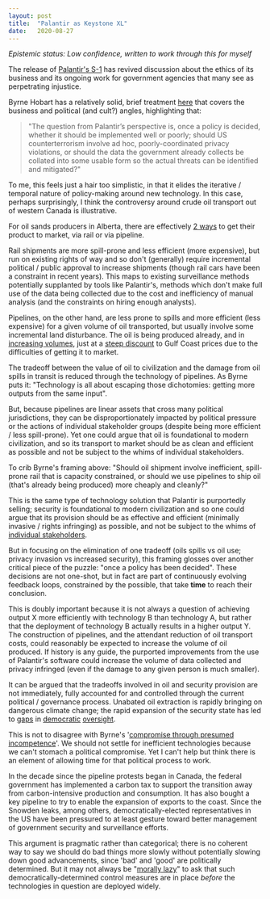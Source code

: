 ```yaml
---
layout: post
title:  "Palantir as Keystone XL"
date:   2020-08-27
---
```


*Epistemic status: Low confidence, written to work through this for myself*

The release of [Palantir's S-1][palantir_s1] has revived discussion about the ethics of its business and its ongoing work for government agencies that many see as perpetrating injustice.

Byrne Hobart has a relatively solid, brief treatment [here][hobart_palantir] that covers the business and political (and cult?) angles, highlighting that:

>"The question from Palantir’s perspective is, once a policy is decided, whether it should be implemented well or poorly; should US counterterrorism involve ad hoc, poorly-coordinated privacy violations, or should the data the government already collects be collated into some usable form so the actual threats can be identified and mitigated?"

To me, this feels just a hair too simplistic, in that it elides the iterative / temporal nature of policy-making around new technology. In this case, perhaps surprisingly, I think the controversy around crude oil transport out of western Canada is illustrative.

For oil sands producers in Alberta, there are effectively [2 ways][wcs_discount] to get their product to market, via rail or via pipeline.

Rail shipments are more spill-prone and less efficient (more expensive), but run on existing rights of way and so don't (generally) require incremental political / public approval to increase shipments (though rail cars have been a constraint in recent years). This maps to existing surveillance methods potentially supplanted by tools like Palantir's, methods which don't make full use of the data being collected due to the cost and inefficiency of manual analysis (and the constraints on hiring enough analysts).

Pipelines, on the other hand, are less prone to spills and more efficient (less expensive) for a given volume of oil transported, but usually involve some incremental land disturbance. The oil is being produced already, and in [increasing volumes][historical_production], just at a [steep discount][wcs_discount] to Gulf Coast prices due to the difficulties of getting it to market.

The tradeoff between the value of oil to civilization and the damage from oil spills in transit is reduced through the technology of pipelines. As Byrne puts it: "Technology is all about escaping those dichotomies: getting more outputs from the same input".

But, because pipelines are linear assets that cross many political jurisdictions, they can be disproportionately impacted by political pressure or the actions of individual stakeholder groups (despite being more efficient / less spill-prone). Yet one could argue that oil is foundational to modern civilization, and so its transport to market should be as clean and efficient as possible and not be subject to the whims of individual stakeholders.

To crib Byrne's framing above: "Should oil shipment involve inefficient, spill-prone rail that is capacity constrained, or should we use pipelines to ship oil (that's already being produced) more cheaply and cleanly?"

This is the same type of technology solution that Palantir is purportedly selling; security is foundational to modern civilization and so one could argue that its provision should be as effective and efficient (minimally invasive / rights infringing) as possible, and not be subject to the whims of [individual stakeholders][maven_withdrawal].

But in focusing on the elimination of one tradeoff (oils spills vs oil use; privacy invasion vs increased security), this framing glosses over another critical piece of the puzzle: "once a policy has been decided". These decisions are not one-shot, but in fact are part of continuously evolving feedback loops, constrained by the possible, that take **time** to reach their conclusion.

This is doubly important because it is not always a question of achieving output X more efficiently with technology B than technology A, but rather that the deployment of technology B actually results in a higher output Y. The construction of pipelines, and the attendant reduction of oil transport costs, could reasonably be expected to increase the volume of oil produced. If history is any guide, the purported improvements from the use of Palantir's software could increase the volume of data collected and privacy infringed (even if the damage to any given person is much smaller).

It can be argued that the tradeoffs involved in oil and security provision are not immediately, fully accounted for and controlled through the current political / governance process. Unabated oil extraction is rapidly bringing on dangerous climate change; the rapid expansion of the security state has led to [gaps][aclu_xkeyscore] in [democratic][snowden] [oversight][drone_strikes].

This is not to disagree with Byrne's '[compromise through presumed incompetence][compromise]'. We should not settle for inefficient technologies because we can't stomach a political compromise. Yet I can't help but think there is an element of allowing time for that political process to work.

In the decade since the pipeline protests began in Canada, the federal government has implemented a carbon tax to support the transition away from carbon-intensive production and consumption. It has also bought a key pipeline to try to enable the expansion of exports to the coast. Since the Snowden leaks, among others, democratically-elected representatives in the US have been pressured to at least gesture toward better management of government security and surveillance efforts.

This argument is pragmatic rather than categorical; there is no coherent way to say we should do bad things more slowly without potentially slowing down good advancements, since 'bad' and 'good' are politically determined. But it may not always be "[morally lazy][hobart_palantir]" to ask that such democratically-determined control measures are in place *before* the technologies in question are deployed widely.

[palantir_s1]: [https://www.sec.gov/Archives/edgar/data/1321655/000119312520230013/d904406ds1.htm]

[hobart_palantir]: [https://diff.substack.com/p/palantir-on-business-cults-and-politics]

[historical_production]: [https://www.cer-rec.gc.ca/nrg/sttstc/crdlndptrlmprdct/stt/crdlsmmr/crdlsmmr-eng.html]

[wcs_discount]: [https://www.oilsandsmagazine.com/market-insights/crude-oil-pricing-differentials-why-alberta-crude-sells-at-deep-discount-to-wti]

[maven_withdrawal]: [https://www.wired.com/story/google-wont-renew-controversial-pentagon-ai-project/]

[aclu_xkeyscore]: [https://www.aclu.org/blog/national-security/secrecy/guide-what-we-now-know-about-nsas-dragnet-searches-your]

[snowden]: [https://www.bbc.com/news/world-us-canada-23123964]

[drone_strikes]: [https://web.law.columbia.edu/human-rights-institute/counterterrorism/drone-strikes/counting-drone-strike-deaths]

[compromise]: [https://diff.substack.com/p/against-compromise-through-presumed]
